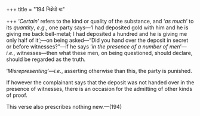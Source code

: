 +++
title = "194 निक्षेपो यः"

+++
‘*Certain*’ refers to the kind or quality of the substance, and ‘*as
much*’ to its *quantity*, *e.g*., one party says—‘I had deposited gold
with him and he is giving me back bell-metal; I had deposited a hundred
and he is giving me only half of it’;—on being asked—“Did you hand over
the deposit in secret or before witnesses?”—if he says ‘*in the presence
of a number of men*’—*i.e*., witnesses—then what these men, on being
questioned, should declare, should be regarded as the truth.

‘*Misrepresenting*’—*i.e*., asserting otherwise than this, the party is
punished.

If however the complainant says that the deposit was not handed over in
the presence of witnesses, there is an occasion for the admitting of
other kinds of proof.

This verse also prescribes nothing new.—(194)


